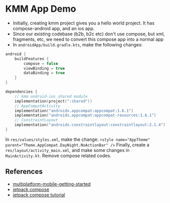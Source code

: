 # KMM App Demo

* Initially, creating kmm project gives you a hello world project. It has compose-android app, and an ios app.
* Since our existing codebase (b2b, b2c etc) don't use compose, but xml, fragments, etc, we need to  convert this compose app into a normal app
* In `androidApp/build.gradle.kts`, make the following changes:
```kotlin
android {
    buildFeatures {
        compose = false
        viewBinding = true
        dataBinding = true
    }
}

dependencies {
    // kmm android-ios shared module
    implementation(project(":shared"))
    // AppCompatActivity
    implementation("androidx.appcompat:appcompat:1.6.1")
    implementation("androidx.appcompat:appcompat-resources:1.6.1")
    // ConstraintLayout
    implementation("androidx.constraintlayout:constraintlayout:2.1.4")
}
```
In `res/values/styles.xml`, make the change: `<style name="AppTheme" parent="Theme.AppCompat.DayNight.NoActionBar" />`
Finally, create a `res/layout/activity_main.xml`, and make some changes in `MainActivity.kt`. Remove compose related codes.

## References
* [multiplatform-mobile-getting-started](https://kotlinlang.org/docs/multiplatform-mobile-getting-started.html)
* [jetpack compose](https://developer.android.com/jetpack/compose/setup)
* [jetpack compose tutorial](https://developer.android.com/jetpack/compose/tutorial)